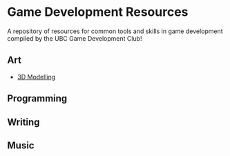 # Game Development Resources
A repository of resources for common tools and skills in game development compiled by the UBC Game Development Club!

## Art
- [3D Modelling](3DModelling.md)

## Programming

## Writing

## Music
